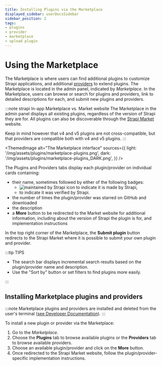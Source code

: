 ```yaml
---
title: Installing Plugins via the Marketplace
displayed_sidebar: userDocsSidebar
sidebar_position: 2
tags:
- plugins
- provider
- marketplace
- upload plugin
---
```


# Using the Marketplace

The Marketplace is where users can find additional plugins to customize Strapi applications, and additional [providers](/user-docs/plugins#providers) to extend plugins. The Marketplace is located in the admin panel, indicated by <Icon name="shopping-cart-simple" /> _Marketplace_. In the Marketplace, users can browse or search for plugins and providers, link to detailed descriptions for each, and submit new plugins and providers.

:::note strapi In-app Marketplace vs. Market website
The Marketplace in the admin panel displays all existing plugins, regardless of the version of Strapi they are for. All plugins can also be discoverable through the [Strapi Market](https://market.strapi.io) website.

Keep in mind however that v4 and v5 plugins are not cross-compatible, but that providers are compatible both with v4 and v5 plugins.
:::

<ThemedImage
  alt="The Marketplace interface"
  sources={{
    light: '/img/assets/plugins/marketplace-plugins.png',
    dark: '/img/assets/plugins/marketplace-plugins_DARK.png',
  }}
/>

The Plugins and Providers tabs display each plugin/provider on individual cards containing:

- their name, sometimes followed by either of the following badges:
  - ![maintained by Strapi icon](/img/assets/icons/v5/official-market.svg) to indicate it is made by Strapi,
  - <Icon name="seal-check" color="rgb(58,115,66)" /> to indicate it was verified by Strapi.
- the number of times the plugin/provider was starred on GitHub and downloaded
- the description
- a **More** <Icon name="arrow-square-out" classes="ph-bold"/> button to be redirected to the Market website for additional information, including about the version of Strapi the plugin is for, and implementation instructions

In the top right corner of the Marketplace, the **Submit plugin** button redirects to the Strapi Market where it is possible to submit your own plugin and provider.

:::tip TIPS

- The search bar displays incremental search results based on the plugin/provider name and description.
- Use the "Sort by" button or set filters to find plugins more easily.

:::

## Installing Marketplace plugins and providers

:::note
Marketplace plugins and providers are installed and deleted from the user's terminal ([see Developer Documentation](/dev-docs/installation/cli/)).
:::

To install a new plugin or provider via the Marketplace:

1. Go to the <Icon name="shopping-cart-simple" /> *Marketplace*.
2. Choose the **Plugins** tab to browse available plugins or the **Providers** tab to browse available providers.
3. Choose an available plugin/provider and click on the **More** <Icon name="arrow-square-out" classes="ph-bold"/> button.
4. Once redirected to the Strapi Market website, follow the plugin/provider-specific implementation instructions.
